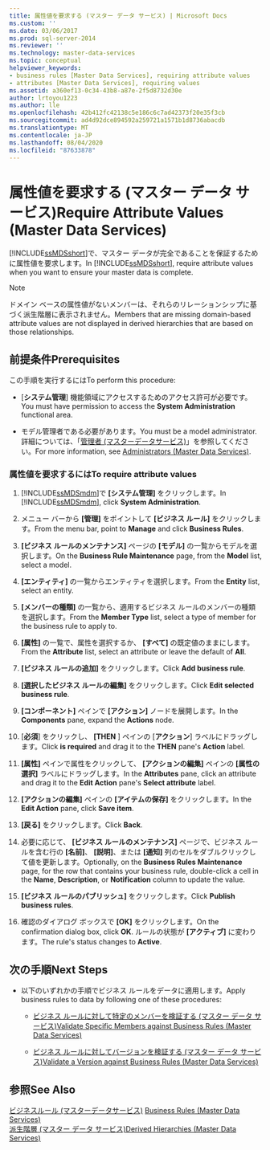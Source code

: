 ```yaml
---
title: 属性値を要求する (マスター データ サービス) | Microsoft Docs
ms.custom: ''
ms.date: 03/06/2017
ms.prod: sql-server-2014
ms.reviewer: ''
ms.technology: master-data-services
ms.topic: conceptual
helpviewer_keywords:
- business rules [Master Data Services], requiring attribute values
- attributes [Master Data Services], requiring values
ms.assetid: a360ef13-0c34-43b8-a87e-2f5d8732d30e
author: lrtoyou1223
ms.author: lle
ms.openlocfilehash: 42b412fc42138c5e186c6c7ad42373f20e35f3cb
ms.sourcegitcommit: ad4d92dce894592a259721a1571b1d8736abacdb
ms.translationtype: MT
ms.contentlocale: ja-JP
ms.lasthandoff: 08/04/2020
ms.locfileid: "87633878"
---
```

# <a name="require-attribute-values-master-data-services"></a><span data-ttu-id="2736c-102">属性値を要求する (マスター データ サービス)</span><span class="sxs-lookup"><span data-stu-id="2736c-102">Require Attribute Values (Master Data Services)</span></span>
  <span data-ttu-id="2736c-103">[!INCLUDE[ssMDSshort](../includes/ssmdsshort-md.md)]で、マスター データが完全であることを保証するために属性値を要求します。</span><span class="sxs-lookup"><span data-stu-id="2736c-103">In [!INCLUDE[ssMDSshort](../includes/ssmdsshort-md.md)], require attribute values when you want to ensure your master data is complete.</span></span>  
  
> [!NOTE]  
>  <span data-ttu-id="2736c-104">ドメイン ベースの属性値がないメンバーは、それらのリレーションシップに基づく派生階層に表示されません。</span><span class="sxs-lookup"><span data-stu-id="2736c-104">Members that are missing domain-based attribute values are not displayed in derived hierarchies that are based on those relationships.</span></span>  
  
## <a name="prerequisites"></a><span data-ttu-id="2736c-105">前提条件</span><span class="sxs-lookup"><span data-stu-id="2736c-105">Prerequisites</span></span>  
 <span data-ttu-id="2736c-106">この手順を実行するには</span><span class="sxs-lookup"><span data-stu-id="2736c-106">To perform this procedure:</span></span>  
  
-   <span data-ttu-id="2736c-107">[**システム管理**] 機能領域にアクセスするためのアクセス許可が必要です。</span><span class="sxs-lookup"><span data-stu-id="2736c-107">You must have permission to access the **System Administration** functional area.</span></span>  
  
-   <span data-ttu-id="2736c-108">モデル管理者である必要があります。</span><span class="sxs-lookup"><span data-stu-id="2736c-108">You must be a model administrator.</span></span> <span data-ttu-id="2736c-109">詳細については、「[管理者 &#40;マスターデータサービス&#41;](administrators-master-data-services.md)」を参照してください。</span><span class="sxs-lookup"><span data-stu-id="2736c-109">For more information, see [Administrators &#40;Master Data Services&#41;](administrators-master-data-services.md).</span></span>  
  
### <a name="to-require-attribute-values"></a><span data-ttu-id="2736c-110">属性値を要求するには</span><span class="sxs-lookup"><span data-stu-id="2736c-110">To require attribute values</span></span>  
  
1.  <span data-ttu-id="2736c-111">[!INCLUDE[ssMDSmdm](../includes/ssmdsmdm-md.md)]で **[システム管理]** をクリックします。</span><span class="sxs-lookup"><span data-stu-id="2736c-111">In [!INCLUDE[ssMDSmdm](../includes/ssmdsmdm-md.md)], click **System Administration**.</span></span>  
  
2.  <span data-ttu-id="2736c-112">メニュー バーから **[管理]** をポイントして **[ビジネス ルール]** をクリックします。</span><span class="sxs-lookup"><span data-stu-id="2736c-112">From the menu bar, point to **Manage** and click **Business Rules**.</span></span>  
  
3.  <span data-ttu-id="2736c-113">**[ビジネス ルールのメンテナンス]** ページの **[モデル]** の一覧からモデルを選択します。</span><span class="sxs-lookup"><span data-stu-id="2736c-113">On the **Business Rule Maintenance** page, from the **Model** list, select a model.</span></span>  
  
4.  <span data-ttu-id="2736c-114">**[エンティティ]** の一覧からエンティティを選択します。</span><span class="sxs-lookup"><span data-stu-id="2736c-114">From the **Entity** list, select an entity.</span></span>  
  
5.  <span data-ttu-id="2736c-115">**[メンバーの種類]** の一覧から、適用するビジネス ルールのメンバーの種類を選択します。</span><span class="sxs-lookup"><span data-stu-id="2736c-115">From the **Member Type** list, select a type of member for the business rule to apply to.</span></span>  
  
6.  <span data-ttu-id="2736c-116">**[属性]** の一覧で、属性を選択するか、 **[すべて]** の既定値のままにします。</span><span class="sxs-lookup"><span data-stu-id="2736c-116">From the **Attribute** list, select an attribute or leave the default of **All**.</span></span>  
  
7.  <span data-ttu-id="2736c-117">**[ビジネス ルールの追加]** をクリックします。</span><span class="sxs-lookup"><span data-stu-id="2736c-117">Click **Add business rule**.</span></span>  
  
8.  <span data-ttu-id="2736c-118">**[選択したビジネス ルールの編集]** をクリックします。</span><span class="sxs-lookup"><span data-stu-id="2736c-118">Click **Edit selected business rule**.</span></span>  
  
9. <span data-ttu-id="2736c-119">**[コンポーネント]** ペインで **[アクション]** ノードを展開します。</span><span class="sxs-lookup"><span data-stu-id="2736c-119">In the **Components** pane, expand the **Actions** node.</span></span>  
  
10. <span data-ttu-id="2736c-120">[**必須**] をクリックし、 **[THEN** ] ペインの [**アクション**] ラベルにドラッグします。</span><span class="sxs-lookup"><span data-stu-id="2736c-120">Click **is required** and drag it to the **THEN** pane's **Action** label.</span></span>  
  
11. <span data-ttu-id="2736c-121">**[属性]** ペインで属性をクリックして、 **[アクションの編集]** ペインの **[属性の選択]** ラベルにドラッグします。</span><span class="sxs-lookup"><span data-stu-id="2736c-121">In the **Attributes** pane, click an attribute and drag it to the **Edit Action** pane's **Select attribute** label.</span></span>  
  
12. <span data-ttu-id="2736c-122">**[アクションの編集]** ペインの **[アイテムの保存]** をクリックします。</span><span class="sxs-lookup"><span data-stu-id="2736c-122">In the **Edit Action** pane, click **Save item**.</span></span>  
  
13. <span data-ttu-id="2736c-123">**[戻る]** をクリックします。</span><span class="sxs-lookup"><span data-stu-id="2736c-123">Click **Back**.</span></span>  
  
14. <span data-ttu-id="2736c-124">必要に応じて、 **[ビジネス ルールのメンテナンス]** ページで、ビジネス ルールを含む行の **[名前]**、 **[説明]**、または **[通知]** 列のセルをダブルクリックして値を更新します。</span><span class="sxs-lookup"><span data-stu-id="2736c-124">Optionally, on the **Business Rules Maintenance** page, for the row that contains your business rule, double-click a cell in the **Name**, **Description**, or **Notification** column to update the value.</span></span>  
  
15. <span data-ttu-id="2736c-125">**[ビジネス ルールのパブリッシュ]** をクリックします。</span><span class="sxs-lookup"><span data-stu-id="2736c-125">Click **Publish business rules**.</span></span>  
  
16. <span data-ttu-id="2736c-126">確認のダイアログ ボックスで **[OK]** をクリックします。</span><span class="sxs-lookup"><span data-stu-id="2736c-126">On the confirmation dialog box, click **OK**.</span></span> <span data-ttu-id="2736c-127">ルールの状態が **[アクティブ]** に変わります。</span><span class="sxs-lookup"><span data-stu-id="2736c-127">The rule's status changes to **Active**.</span></span>  
  
## <a name="next-steps"></a><span data-ttu-id="2736c-128">次の手順</span><span class="sxs-lookup"><span data-stu-id="2736c-128">Next Steps</span></span>  
  
-   <span data-ttu-id="2736c-129">以下のいずれかの手順でビジネス ルールをデータに適用します。</span><span class="sxs-lookup"><span data-stu-id="2736c-129">Apply business rules to data by following one of these procedures:</span></span>  
  
    -   [<span data-ttu-id="2736c-130">ビジネス ルールに対して特定のメンバーを検証する (マスター データ サービス)</span><span class="sxs-lookup"><span data-stu-id="2736c-130">Validate Specific Members against Business Rules &#40;Master Data Services&#41;</span></span>](../../2014/master-data-services/validate-specific-members-against-business-rules-master-data-services.md)  
  
    -   [<span data-ttu-id="2736c-131">ビジネス ルールに対してバージョンを検証する (マスター データ サービス)</span><span class="sxs-lookup"><span data-stu-id="2736c-131">Validate a Version against Business Rules &#40;Master Data Services&#41;</span></span>](../../2014/master-data-services/validate-a-version-against-business-rules-master-data-services.md)  
  
## <a name="see-also"></a><span data-ttu-id="2736c-132">参照</span><span class="sxs-lookup"><span data-stu-id="2736c-132">See Also</span></span>  
 <span data-ttu-id="2736c-133">[ビジネスルール &#40;マスターデータサービス&#41;](../../2014/master-data-services/business-rules-master-data-services.md) </span><span class="sxs-lookup"><span data-stu-id="2736c-133">[Business Rules &#40;Master Data Services&#41;](../../2014/master-data-services/business-rules-master-data-services.md) </span></span>  
 [<span data-ttu-id="2736c-134">派生階層 (マスター データ サービス)</span><span class="sxs-lookup"><span data-stu-id="2736c-134">Derived Hierarchies &#40;Master Data Services&#41;</span></span>](../../2014/master-data-services/derived-hierarchies-master-data-services.md)  
  
  
